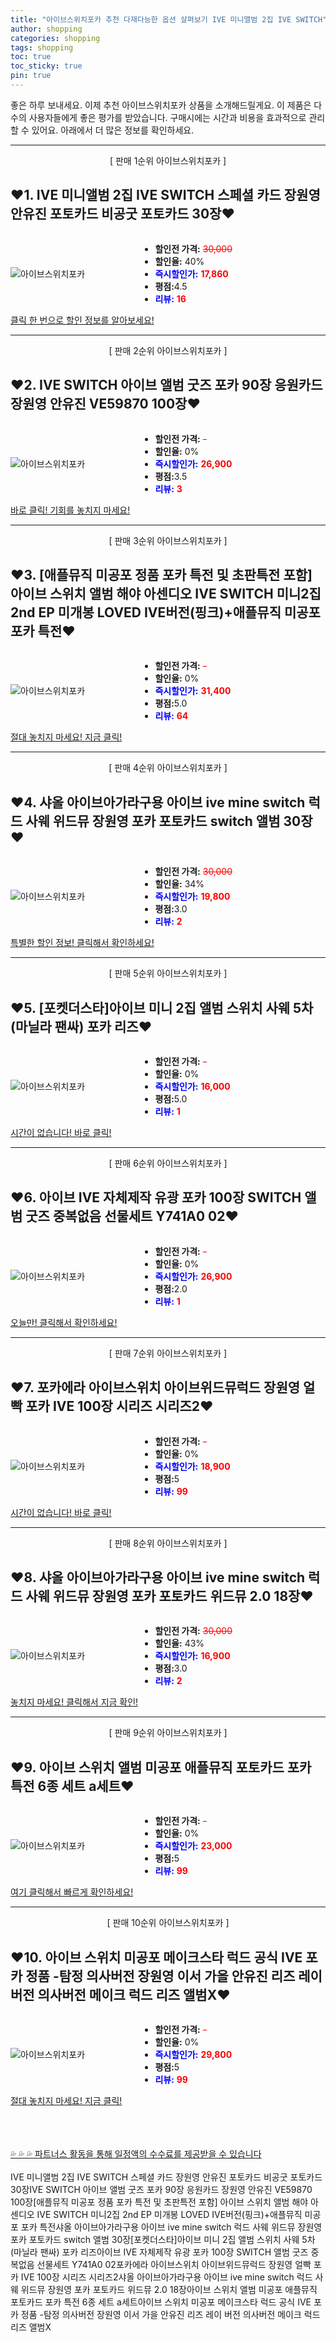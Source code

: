```yaml
---
title: "아이브스위치포카 추천 다재다능한 옵션 살펴보기 IVE 미니앨범 2집 IVE SWITCH"
author: shopping
categories: shopping
tags: shopping
toc: true
toc_sticky: true
pin: true
---
```

좋은 하루 보내세요. 이제 추천 아이브스위치포카 상품을 소개해드릴게요. 이 제품은 다수의 사용자들에게 좋은 평가를 받았습니다. 구매시에는 시간과 비용을 효과적으로 관리할 수 있어요. 아래에서 더 많은 정보를 확인하세요.

---
<p class="toplist" style="margin: 0 auto; display: block; width: fit-content;">[ 판매 1순위 아이브스위치포카 ]</p>

<h2><strong>❤️1. IVE 미니앨범 2집 IVE SWITCH 스페셜 카드 장원영 안유진 포토카드 비공굿 포토카드 30장❤️</strong></h2>

<div style="display: flex; align-items: center;">
    <div style="flex: 0.4;">
        <img src="https://thumbnail10.coupangcdn.com/thumbnails/remote/230x230ex/image/vendor_inventory/190e/17309a4498180435667170ad9c2e5317d619c64ae77c88cf2d763dd3848a.jpg" alt="아이브스위치포카" style="max-width: 100%;">
    </div>
    <div style="flex: 0.6; margin-left: 10px;">
        <ul>
            <li><strong>할인전 가격:</strong> <del style="color: red;">30,000</del></li>
            <li><strong>할인율:</strong> 40%</li>
            <li><span style='color:blue'><strong>즉시할인가:</strong></span> <span style='color:red'><strong>17,860</strong></span></li>
            <li><strong>평점:</strong>4.5</li>
            <li><span style='color:blue'><strong>리뷰:</strong></span> <span style='color:red'><strong>16</strong></span></li>
        </ul>
    </div>
</div>
<div class="center">
    <a href="https://selin100587001.github.io?lptag=AF9450613&subid=githubio&pageKey=8149080447&traceid=V0-153&itemId=23183112063&vendorItemId=90390067081" class="myButton">
        클릭 한 번으로 할인 정보를 알아보세요!
    </a>
</div>


---
<p class="toplist" style="margin: 0 auto; display: block; width: fit-content;">[ 판매 2순위 아이브스위치포카 ]</p>

<h2><strong>❤️2. IVE SWITCH 아이브 앨범 굿즈 포카 90장 응원카드 장원영 안유진 VE59870 100장❤️</strong></h2>

<div style="display: flex; align-items: center;">
    <div style="flex: 0.4;">
        <img src="https://thumbnail7.coupangcdn.com/thumbnails/remote/230x230ex/image/vendor_inventory/5e39/6897aefc7322b3719a0261fd863fd98031c3dde32123fb905f5917c5820b.jpg" alt="아이브스위치포카" style="max-width: 100%;">
    </div>
    <div style="flex: 0.6; margin-left: 10px;">
        <ul>
            <li><strong>할인전 가격:</strong> <del style="color: red;">-</del></li>
            <li><strong>할인율:</strong> 0%</li>
            <li><span style='color:blue'><strong>즉시할인가:</strong></span> <span style='color:red'><strong>26,900</strong></span></li>
            <li><strong>평점:</strong>3.5</li>
            <li><span style='color:blue'><strong>리뷰:</strong></span> <span style='color:red'><strong>3</strong></span></li>
        </ul>
    </div>
</div>
<div class="center">
    <a href="https://selin100587001.github.io?lptag=AF9450613&subid=githubio&pageKey=8102207192&traceid=V0-153&itemId=23289998846&vendorItemId=90322219770" class="myButton">
        바로 클릭! 기회를 놓치지 마세요!
    </a>
</div>


---
<p class="toplist" style="margin: 0 auto; display: block; width: fit-content;">[ 판매 3순위 아이브스위치포카 ]</p>

<h2><strong>❤️3. [애플뮤직 미공포 정품 포카 특전 및 초판특전 포함] 아이브 스위치 앨범 해야 아센디오 IVE SWITCH 미니2집 2nd EP 미개봉 LOVED IVE버전(핑크)+애플뮤직 미공포 포카 특전❤️</strong></h2>

<div style="display: flex; align-items: center;">
    <div style="flex: 0.4;">
        <img src="https://thumbnail9.coupangcdn.com/thumbnails/remote/230x230ex/image/vendor_inventory/aa81/347406a0de0868b67242b9cf288a7cf79e73e89f7c37f6abab6096d0a162.jpg" alt="아이브스위치포카" style="max-width: 100%;">
    </div>
    <div style="flex: 0.6; margin-left: 10px;">
        <ul>
            <li><strong>할인전 가격:</strong> <del style="color: red;">-</del></li>
            <li><strong>할인율:</strong> 0%</li>
            <li><span style='color:blue'><strong>즉시할인가:</strong></span> <span style='color:red'><strong>31,400</strong></span></li>
            <li><strong>평점:</strong>5.0</li>
            <li><span style='color:blue'><strong>리뷰:</strong></span> <span style='color:red'><strong>64</strong></span></li>
        </ul>
    </div>
</div>
<div class="center">
    <a href="https://selin100587001.github.io?lptag=AF9450613&subid=githubio&pageKey=8067796923&traceid=V0-153&itemId=22697633390&vendorItemId=89733300851" class="myButton">
        절대 놓치지 마세요! 지금 클릭!
    </a>
</div>


---
<p class="toplist" style="margin: 0 auto; display: block; width: fit-content;">[ 판매 4순위 아이브스위치포카 ]</p>

<h2><strong>❤️4. 샤올 아이브아가라구용 아이브 ive mine switch 럭드 사웨 위드뮤 장원영 포카 포토카드 switch 앨범 30장❤️</strong></h2>

<div style="display: flex; align-items: center;">
    <div style="flex: 0.4;">
        <img src="https://thumbnail8.coupangcdn.com/thumbnails/remote/230x230ex/image/vendor_inventory/a4fb/66743d2956ff228ffc54db46c5c1ba2e7f474ccef42713e94155cbd82a08.jpg" alt="아이브스위치포카" style="max-width: 100%;">
    </div>
    <div style="flex: 0.6; margin-left: 10px;">
        <ul>
            <li><strong>할인전 가격:</strong> <del style="color: red;">30,000</del></li>
            <li><strong>할인율:</strong> 34%</li>
            <li><span style='color:blue'><strong>즉시할인가:</strong></span> <span style='color:red'><strong>19,800</strong></span></li>
            <li><strong>평점:</strong>3.0</li>
            <li><span style='color:blue'><strong>리뷰:</strong></span> <span style='color:red'><strong>2</strong></span></li>
        </ul>
    </div>
</div>
<div class="center">
    <a href="https://selin100587001.github.io?lptag=AF9450613&subid=githubio&pageKey=8145992448&traceid=V0-153&itemId=23160629188&vendorItemId=90493648759" class="myButton">
        특별한 할인 정보! 클릭해서 확인하세요!
    </a>
</div>


---
<p class="toplist" style="margin: 0 auto; display: block; width: fit-content;">[ 판매 5순위 아이브스위치포카 ]</p>

<h2><strong>❤️5. [포켓더스타]아이브 미니 2집 앨범 스위치 사웨 5차(마닐라 팬싸) 포카 리즈❤️</strong></h2>

<div style="display: flex; align-items: center;">
    <div style="flex: 0.4;">
        <img src="https://thumbnail8.coupangcdn.com/thumbnails/remote/230x230ex/image/vendor_inventory/f318/c2b8150321330987694eb403bac24008c328b84dcc68da0e3085bb1de2f9.png" alt="아이브스위치포카" style="max-width: 100%;">
    </div>
    <div style="flex: 0.6; margin-left: 10px;">
        <ul>
            <li><strong>할인전 가격:</strong> <del style="color: red;">-</del></li>
            <li><strong>할인율:</strong> 0%</li>
            <li><span style='color:blue'><strong>즉시할인가:</strong></span> <span style='color:red'><strong>16,000</strong></span></li>
            <li><strong>평점:</strong>5.0</li>
            <li><span style='color:blue'><strong>리뷰:</strong></span> <span style='color:red'><strong>1</strong></span></li>
        </ul>
    </div>
</div>
<div class="center">
    <a href="https://selin100587001.github.io?lptag=AF9450613&subid=githubio&pageKey=8225972786&traceid=V0-153&itemId=23656933976&vendorItemId=90682275227" class="myButton">
        시간이 없습니다! 바로 클릭!
    </a>
</div>


---
<p class="toplist" style="margin: 0 auto; display: block; width: fit-content;">[ 판매 6순위 아이브스위치포카 ]</p>

<h2><strong>❤️6. 아이브 IVE 자체제작 유광 포카 100장 SWITCH 앨범 굿즈 중복없음 선물세트 Y741A0 02❤️</strong></h2>

<div style="display: flex; align-items: center;">
    <div style="flex: 0.4;">
        <img src="https://thumbnail7.coupangcdn.com/thumbnails/remote/230x230ex/image/vendor_inventory/bcbb/650c2c1f527a6a061b5986eff05965af4bc8d88414bb2edccadc36ee5bcc.jpg" alt="아이브스위치포카" style="max-width: 100%;">
    </div>
    <div style="flex: 0.6; margin-left: 10px;">
        <ul>
            <li><strong>할인전 가격:</strong> <del style="color: red;">-</del></li>
            <li><strong>할인율:</strong> 0%</li>
            <li><span style='color:blue'><strong>즉시할인가:</strong></span> <span style='color:red'><strong>26,900</strong></span></li>
            <li><strong>평점:</strong>2.0</li>
            <li><span style='color:blue'><strong>리뷰:</strong></span> <span style='color:red'><strong>1</strong></span></li>
        </ul>
    </div>
</div>
<div class="center">
    <a href="https://selin100587001.github.io?lptag=AF9450613&subid=githubio&pageKey=8139633779&traceid=V0-153&itemId=23128730107&vendorItemId=90161734739" class="myButton">
        오늘만! 클릭해서 확인하세요!
    </a>
</div>


---
<p class="toplist" style="margin: 0 auto; display: block; width: fit-content;">[ 판매 7순위 아이브스위치포카 ]</p>

<h2><strong>❤️7. 포카에라 아이브스위치 아이브위드뮤럭드 장원영 얼빡 포카 IVE 100장 시리즈 시리즈2❤️</strong></h2>

<div style="display: flex; align-items: center;">
    <div style="flex: 0.4;">
        <img src="https://thumbnail8.coupangcdn.com/thumbnails/remote/230x230ex/image/vendor_inventory/ee03/fb45ce6280ccef498c7fe5a97c3ee58aeb60e19f59e93072ff070e827a97.jpg" alt="아이브스위치포카" style="max-width: 100%;">
    </div>
    <div style="flex: 0.6; margin-left: 10px;">
        <ul>
            <li><strong>할인전 가격:</strong> <del style="color: red;">-</del></li>
            <li><strong>할인율:</strong> 0%</li>
            <li><span style='color:blue'><strong>즉시할인가:</strong></span> <span style='color:red'><strong>18,900</strong></span></li>
            <li><strong>평점:</strong>5</li>
            <li><span style='color:blue'><strong>리뷰:</strong></span> <span style='color:red'><strong>99</strong></span></li>
        </ul>
    </div>
</div>
<div class="center">
    <a href="https://selin100587001.github.io?lptag=AF9450613&subid=githubio&pageKey=8232404744&traceid=V0-153&itemId=23695361395&vendorItemId=90720485619" class="myButton">
        시간이 없습니다! 바로 클릭!
    </a>
</div>


---
<p class="toplist" style="margin: 0 auto; display: block; width: fit-content;">[ 판매 8순위 아이브스위치포카 ]</p>

<h2><strong>❤️8. 샤올 아이브아가라구용 아이브 ive mine switch 럭드 사웨 위드뮤 장원영 포카 포토카드 위드뮤 2.0 18장❤️</strong></h2>

<div style="display: flex; align-items: center;">
    <div style="flex: 0.4;">
        <img src="https://thumbnail6.coupangcdn.com/thumbnails/remote/230x230ex/image/vendor_inventory/b479/17e513a8489a01b237444725acacc1fb3ef9592c343209ddcc91ef5ae4dd.jpg" alt="아이브스위치포카" style="max-width: 100%;">
    </div>
    <div style="flex: 0.6; margin-left: 10px;">
        <ul>
            <li><strong>할인전 가격:</strong> <del style="color: red;">30,000</del></li>
            <li><strong>할인율:</strong> 43%</li>
            <li><span style='color:blue'><strong>즉시할인가:</strong></span> <span style='color:red'><strong>16,900</strong></span></li>
            <li><strong>평점:</strong>3.0</li>
            <li><span style='color:blue'><strong>리뷰:</strong></span> <span style='color:red'><strong>2</strong></span></li>
        </ul>
    </div>
</div>
<div class="center">
    <a href="https://selin100587001.github.io?lptag=AF9450613&subid=githubio&pageKey=8145992448&traceid=V0-153&itemId=23160629185&vendorItemId=90493648752" class="myButton">
        놓치지 마세요! 클릭해서 지금 확인!
    </a>
</div>


---
<p class="toplist" style="margin: 0 auto; display: block; width: fit-content;">[ 판매 9순위 아이브스위치포카 ]</p>

<h2><strong>❤️9. 아이브 스위치 앨범 미공포 애플뮤직 포토카드 포카 특전 6종 세트 a세트❤️</strong></h2>

<div style="display: flex; align-items: center;">
    <div style="flex: 0.4;">
        <img src="https://thumbnail6.coupangcdn.com/thumbnails/remote/230x230ex/image/vendor_inventory/e250/7a3f039ac22584b8ee05dfc197245eded0b90789b590619edf9f3522c502.jpeg" alt="아이브스위치포카" style="max-width: 100%;">
    </div>
    <div style="flex: 0.6; margin-left: 10px;">
        <ul>
            <li><strong>할인전 가격:</strong> <del style="color: red;">-</del></li>
            <li><strong>할인율:</strong> 0%</li>
            <li><span style='color:blue'><strong>즉시할인가:</strong></span> <span style='color:red'><strong>23,000</strong></span></li>
            <li><strong>평점:</strong>5</li>
            <li><span style='color:blue'><strong>리뷰:</strong></span> <span style='color:red'><strong>99</strong></span></li>
        </ul>
    </div>
</div>
<div class="center">
    <a href="https://selin100587001.github.io?lptag=AF9450613&subid=githubio&pageKey=8213366174&traceid=V0-153&itemId=23583981917&vendorItemId=90609873345" class="myButton">
        여기 클릭해서 빠르게 확인하세요!
    </a>
</div>


---
<p class="toplist" style="margin: 0 auto; display: block; width: fit-content;">[ 판매 10순위 아이브스위치포카 ]</p>

<h2><strong>❤️10. 아이브 스위치 미공포 메이크스타 럭드 공식 IVE 포카 정품 -탐정 의사버전 장원영 이서 가을 안유진 리즈 레이 버전 의사버전 메이크 럭드 리즈 앨범X❤️</strong></h2>

<div style="display: flex; align-items: center;">
    <div style="flex: 0.4;">
        <img src="https://thumbnail6.coupangcdn.com/thumbnails/remote/230x230ex/image/vendor_inventory/4ecb/fcd2b9fb5c1651bb2029285331ff017f4c6008d978563f5281c2a69ebfb3.jpg" alt="아이브스위치포카" style="max-width: 100%;">
    </div>
    <div style="flex: 0.6; margin-left: 10px;">
        <ul>
            <li><strong>할인전 가격:</strong> <del style="color: red;">-</del></li>
            <li><strong>할인율:</strong> 0%</li>
            <li><span style='color:blue'><strong>즉시할인가:</strong></span> <span style='color:red'><strong>29,800</strong></span></li>
            <li><strong>평점:</strong>5</li>
            <li><span style='color:blue'><strong>리뷰:</strong></span> <span style='color:red'><strong>99</strong></span></li>
        </ul>
    </div>
</div>
<div class="center">
    <a href="https://selin100587001.github.io?lptag=AF9450613&subid=githubio&pageKey=8186238882&traceid=V0-153&itemId=23411623574&vendorItemId=90438723005" class="myButton">
        절대 놓치지 마세요! 지금 클릭!
    </a>
</div>

<br><br><br>[💦 💦 💦 파트너스 활동을 통해 일정액의 수수료를 제공받을 수 있습니다](https://link.coupang.com/a/bcpT2c)<br><br>IVE 미니앨범 2집 IVE SWITCH 스페셜 카드 장원영 안유진 포토카드 비공굿 포토카드 30장IVE SWITCH 아이브 앨범 굿즈 포카 90장 응원카드 장원영 안유진 VE59870 100장[애플뮤직 미공포 정품 포카 특전 및 초판특전 포함] 아이브 스위치 앨범 해야 아센디오 IVE SWITCH 미니2집 2nd EP 미개봉 LOVED IVE버전(핑크)+애플뮤직 미공포 포카 특전샤올 아이브아가라구용 아이브 ive mine switch 럭드 사웨 위드뮤 장원영 포카 포토카드 switch 앨범 30장[포켓더스타]아이브 미니 2집 앨범 스위치 사웨 5차(마닐라 팬싸) 포카 리즈아이브 IVE 자체제작 유광 포카 100장 SWITCH 앨범 굿즈 중복없음 선물세트 Y741A0 02포카에라 아이브스위치 아이브위드뮤럭드 장원영 얼빡 포카 IVE 100장 시리즈 시리즈2샤올 아이브아가라구용 아이브 ive mine switch 럭드 사웨 위드뮤 장원영 포카 포토카드 위드뮤 2.0 18장아이브 스위치 앨범 미공포 애플뮤직 포토카드 포카 특전 6종 세트 a세트아이브 스위치 미공포 메이크스타 럭드 공식 IVE 포카 정품 -탐정 의사버전 장원영 이서 가을 안유진 리즈 레이 버전 의사버전 메이크 럭드 리즈 앨범X